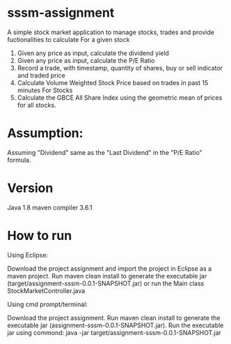 # sssm-assignment

A simple stock market application to manage stocks, trades and provide fuctionalities to calculate
For a given stock
1. Given any price as input, calculate the dividend yield
2. Given any price as input, calculate the P/E Ratio
3. Record a trade, with timestamp, quantity of shares, buy or sell indicator and traded price
4. Calculate Volume Weighted Stock Price based on trades in past 15 minutes
For Stocks
1. Calculate the GBCE All Share Index using the geometric mean of prices for all stocks.

# Assumption:

Assuming "Dividend" same as the "Last Dividend" in the "P/E Ratio" formula.

# Version
Java 1.8
maven compiler 3.6.1

# How to run
  Using Eclipse:
  
  Download the project assignment and import the project in Eclipse as a maven project. Run maven clean install to generate the
  executable jar (target/assignment-sssm-0.0.1-SNAPSHOT.jar) or run the Main class StockMarketController.java
  
  Using cmd prompt/terminal:
  
  Download the project assignment. Run maven clean install to generate the executable jar (assignment-sssm-0.0.1-SNAPSHOT.jar). 
  Run the executable jar using commond: java -jar target/assignment-sssm-0.0.1-SNAPSHOT.jar
